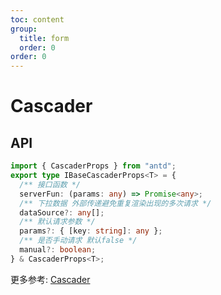 ```yaml
---
toc: content
group:
  title: form
  order: 0
order: 0
---
```


# Cascader

<code src='./demos/BusinessCascader.tsx'></code>

## API
```typeScript
import { CascaderProps } from "antd";
export type IBaseCascaderProps<T> = {
  /** 接口函数 */
  serverFun: (params: any) => Promise<any>;
  /** 下拉数据 外部传递避免重复渲染出现的多次请求 */
  dataSource?: any[];
  /** 默认请求参数 */
  params?: { [key: string]: any };
  /** 是否手动请求 默认false */
  manual?: boolean;
} & CascaderProps<T>;
```

更多参考: [Cascader](https://ant.design/components/Cascader-cn)